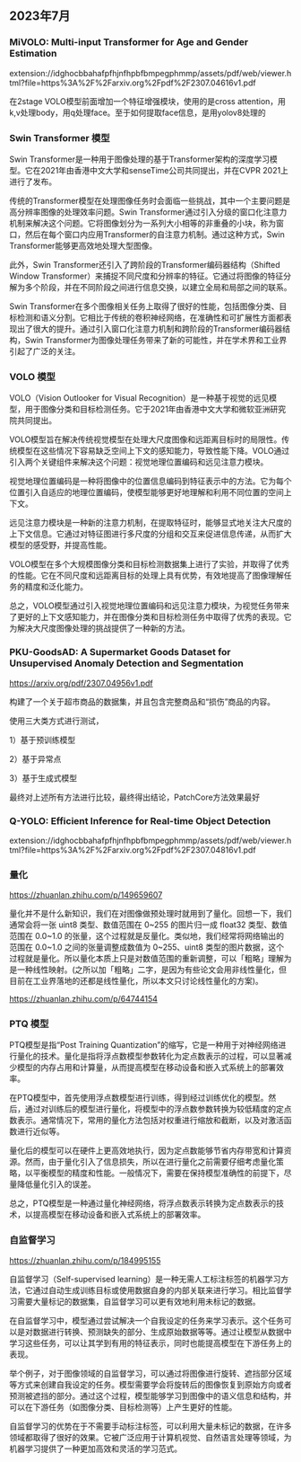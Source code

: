 ## 2023年7月
### MiVOLO: Multi-input Transformer for Age and Gender Estimation
extension://idghocbbahafpfhjnfhpbfbmpegphmmp/assets/pdf/web/viewer.html?file=https%3A%2F%2Farxiv.org%2Fpdf%2F2307.04616v1.pdf

在2stage VOLO模型前面增加一个特征增强模块，使用的是cross attention，用k,v处理body，用q处理face。至于如何提取face信息，是用yolov8处理的

### Swin Transformer 模型
Swin Transformer是一种用于图像处理的基于Transformer架构的深度学习模型。它在2021年由香港中文大学和senseTime公司共同提出，并在CVPR 2021上进行了发布。

传统的Transformer模型在处理图像任务时会面临一些挑战，其中一个主要问题是高分辨率图像的处理效率问题。Swin Transformer通过引入分级的窗口化注意力机制来解决这个问题。它将图像划分为一系列大小相等的非重叠的小块，称为窗口，然后在每个窗口内应用Transformer的自注意力机制。通过这种方式，Swin Transformer能够更高效地处理大型图像。

此外，Swin Transformer还引入了跨阶段的Transformer编码器结构（Shifted Window Transformer）来捕捉不同尺度和分辨率的特征。它通过将图像的特征分解为多个阶段，并在不同阶段之间进行信息交换，以建立全局和局部之间的联系。

Swin Transformer在多个图像相关任务上取得了很好的性能，包括图像分类、目标检测和语义分割。它相比于传统的卷积神经网络，在准确性和可扩展性方面都表现出了很大的提升。通过引入窗口化注意力机制和跨阶段的Transformer编码器结构，Swin Transformer为图像处理任务带来了新的可能性，并在学术界和工业界引起了广泛的关注。

### VOLO 模型
VOLO（Vision Outlooker for Visual Recognition）是一种基于视觉的远见模型，用于图像分类和目标检测任务。它于2021年由香港中文大学和微软亚洲研究院共同提出。

VOLO模型旨在解决传统视觉模型在处理大尺度图像和远距离目标时的局限性。传统模型在这些情况下容易缺乏空间上下文的感知能力，导致性能下降。VOLO通过引入两个关键组件来解决这个问题：视觉地理位置编码和远见注意力模块。

视觉地理位置编码是一种将图像中的位置信息编码到特征表示中的方法。它为每个位置引入自适应的地理位置编码，使模型能够更好地理解和利用不同位置的空间上下文。

远见注意力模块是一种新的注意力机制，在提取特征时，能够显式地关注大尺度的上下文信息。它通过对特征图进行多尺度的分组和交互来促进信息传递，从而扩大模型的感受野，并提高性能。

VOLO模型在多个大规模图像分类和目标检测数据集上进行了实验，并取得了优秀的性能。它在不同尺度和远距离目标的处理上具有优势，有效地提高了图像理解任务的精度和泛化能力。

总之，VOLO模型通过引入视觉地理位置编码和远见注意力模块，为视觉任务带来了更好的上下文感知能力，并在图像分类和目标检测任务中取得了优秀的表现。它为解决大尺度图像处理的挑战提供了一种新的方法。

### PKU-GoodsAD: A Supermarket Goods Dataset for Unsupervised Anomaly Detection and Segmentation

https://arxiv.org/pdf/2307.04956v1.pdf

构建了一个关于超市商品的数据集，并且包含完整商品和“损伤”商品的内容。

使用三大类方式进行测试，

1）基于预训练模型

2）基于异常点

3）基于生成式模型

最终对上述所有方法进行比较，最终得出结论，PatchCore方法效果最好

### Q-YOLO: Efficient Inference for Real-time Object Detection

extension://idghocbbahafpfhjnfhpbfbmpegphmmp/assets/pdf/web/viewer.html?file=https%3A%2F%2Farxiv.org%2Fpdf%2F2307.04816v1.pdf

### 量化

https://zhuanlan.zhihu.com/p/149659607

量化并不是什么新知识，我们在对图像做预处理时就用到了量化。回想一下，我们通常会将一张 uint8 类型、数值范围在 0\~255 的图片归一成 float32 类型、数值范围在 0.0\~1.0 的张量，这个过程就是反量化。类似地，我们经常将网络输出的范围在 0.0\~1.0 之间的张量调整成数值为 0\~255、uint8 类型的图片数据，这个过程就是量化。所以量化本质上只是对数值范围的重新调整，可以「粗略」理解为是一种线性映射。(之所以加「粗略」二字，是因为有些论文会用非线性量化，但目前在工业界落地的还都是线性量化，所以本文只讨论线性量化的方案)。

https://zhuanlan.zhihu.com/p/64744154

### PTQ 模型
PTQ模型是指“Post Training Quantization”的缩写，它是一种用于对神经网络进行量化的技术。量化是指将浮点数模型参数转化为定点数表示的过程，可以显著减少模型的内存占用和计算量，从而提高模型在移动设备和嵌入式系统上的部署效率。

在PTQ模型中，首先使用浮点数模型进行训练，得到经过训练优化的模型。然后，通过对训练后的模型进行量化，将模型中的浮点数参数转换为较低精度的定点数表示。通常情况下，常用的量化方法包括对权重进行缩放和截断，以及对激活函数进行近似等。

量化后的模型可以在硬件上更高效地执行，因为定点数能够节省内存带宽和计算资源。然而，由于量化引入了信息损失，所以在进行量化之前需要仔细考虑量化策略，以平衡模型的精度和性能。一般情况下，需要在保持模型准确性的前提下，尽量降低量化引入的误差。

总之，PTQ模型是一种通过量化神经网络，将浮点数表示转换为定点数表示的技术，以提高模型在移动设备和嵌入式系统上的部署效率。

### 自监督学习

https://zhuanlan.zhihu.com/p/184995155

自监督学习（Self-supervised learning）是一种无需人工标注标签的机器学习方法，它通过自动生成训练目标或使用数据自身的内部关联来进行学习。相比监督学习需要大量标记的数据集，自监督学习可以更有效地利用未标记的数据。

在自监督学习中，模型通过尝试解决一个自我设定的任务来学习表示。这个任务可以是对数据进行转换、预测缺失的部分、生成原始数据等等。通过让模型从数据中学习这些任务，可以让其学到有用的特征表示，同时也能提高模型在下游任务上的表现。

举个例子，对于图像领域的自监督学习，可以通过将图像进行旋转、遮挡部分区域等方式来创建自我设定的任务。模型需要学会将旋转后的图像恢复到原始方向或者预测被遮挡的部分。通过这个过程，模型能够学习到图像中的语义信息和结构，并可以在下游任务（如图像分类、目标检测等）上产生更好的性能。

自监督学习的优势在于不需要手动标注标签，可以利用大量未标记的数据，在许多领域都取得了很好的效果。它被广泛应用于计算机视觉、自然语言处理等领域，为机器学习提供了一种更加高效和灵活的学习范式。
